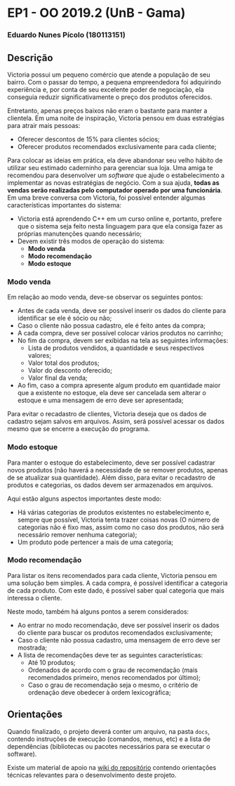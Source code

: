 # EP1 - OO 2019.2 (UnB - Gama)
### Eduardo Nunes Pícolo (180113151)

## Descrição

Victoria possui um pequeno comércio que atende a população de seu bairro. Com o passar do tempo, a pequena empreendedora foi adquirindo experiência e, por conta de seu excelente poder de negociação, ela conseguia reduzir significativamente o preço dos produtos oferecidos.

Entretanto, apenas preços baixos não eram o bastante para manter a clientela. Em uma noite de inspiração, Victoria pensou em duas estratégias para atrair mais pessoas:
- Oferecer descontos de 15% para clientes sócios;
- Oferecer produtos recomendados exclusivamente para cada cliente;

Para colocar as ideias em prática, ela deve abandonar seu velho hábito de utilizar seu estimado caderninho para gerenciar sua loja. Uma amiga te recomendou para desenvolver um *software* que ajude o estabelecimento a implementar as novas estratégias de negócio. Com a sua ajuda, **todas as vendas serão realizadas pelo computador operado por uma funcionária**. Em uma breve conversa com Victoria, foi possível entender algumas características importantes do sistema:
- Victoria está aprendendo C++ em um curso online e, portanto, prefere que o sistema seja feito nesta linguagem para que ela consiga fazer as próprias manutenções quando necessário;
- Devem existir três modos de operação do sistema:
    - **Modo venda**
    - **Modo recomendação**
    - **Modo estoque**

### Modo venda
Em relação ao modo venda, deve-se observar os seguintes pontos:
- Antes de cada venda, deve ser possível inserir os dados do cliente para identificar se ele é sócio ou não;
- Caso o cliente não possua cadastro, ele é feito antes da compra;
- A cada compra, deve ser possível colocar vários produtos no carrinho;
- No fim da compra, devem ser exibidas na tela as seguintes informações:
    - Lista de produtos vendidos, a quantidade e seus respectivos valores;
    - Valor total dos produtos;
    - Valor do desconto oferecido;
    - Valor final da venda;
- Ao fim, caso a compra apresente algum produto em quantidade maior que a existente no estoque, ela deve ser cancelada sem alterar o estoque e uma mensagem de erro deve ser apresentada;

Para evitar o recadastro de clientes, Victoria deseja que os dados de cadastro sejam salvos em arquivos. Assim, será possível acessar os dados mesmo que se encerre a execução do programa.

### Modo estoque
Para manter o estoque do estabelecimento, deve ser possível cadastrar novos produtos (não haverá a necessidade de se remover produtos, apenas de se atualizar sua quantidade). Além disso, para evitar o recadastro de produtos e categorias, os dados devem ser armazenados em arquivos.

Aqui estão alguns aspectos importantes deste modo:
- Há várias categorias de produtos existentes no estabelecimento e, sempre que possível, Victoria tenta trazer coisas novas (O número de categorias não é fixo mas, assim como no caso dos produtos, não será necessário remover nenhuma categoria);
- Um produto pode pertencer a mais de uma categoria;

### Modo recomendação
Para listar os itens recomendados para cada cliente, Victoria pensou em uma solução bem simples. A cada compra, é possível identificar a categoria de cada produto. Com este dado, é possível saber qual categoria que mais interessa o cliente.

Neste modo, também há alguns pontos a serem considerados:
- Ao entrar no modo recomendação, deve ser possível inserir os dados do cliente para buscar os produtos recomendados exclusivamente;
- Caso o cliente não possua cadastro, uma mensagem de erro deve ser mostrada;
- A lista de recomendações deve ter as seguintes características:
    - Até 10 produtos;
    - Ordenados de acordo com o grau de recomendação (mais recomendados primeiro, menos recomendados por último);
    - Caso o grau de recomendação seja o mesmo, o critério de ordenação deve obedecer à ordem lexicográfica;

## Orientações

Quando finalizado, o projeto deverá conter um arquivo, na pasta `docs`, contendo instruções de execução (comandos, menus, etc) e a lista de dependências (bibliotecas ou pacotes necessários para se executar o software).

Existe um material de apoio na [wiki do repositório](https://gitlab.com/oofga/eps/eps_2019_2/ep1/wikis/Home) contendo orientações técnicas relevantes para o desenvolvimento deste projeto.